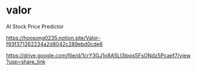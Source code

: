 # valor
 AI Stock Price Predictor
 
https://hoosong0235.notion.site/Valor-f93f371262234a2d8042c289ebd0cde6

https://drive.google.com/file/d/1crY3GJ1o8A5LI3Ipps5FsONdz5Pcaef7/view?usp=share_link
